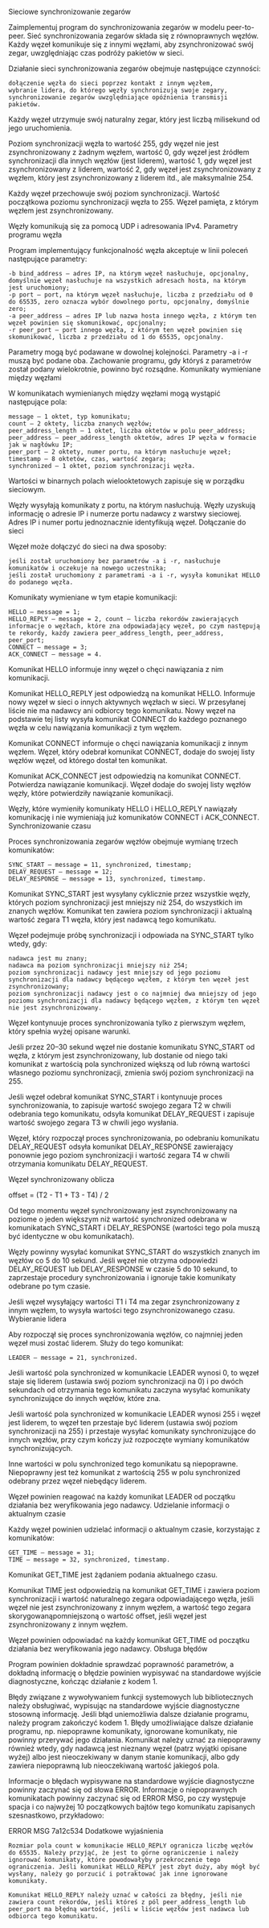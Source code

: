 Sieciowe synchronizowanie zegarów

Zaimplementuj program do synchronizowania zegarów w modelu peer-to-peer. Sieć synchronizowania zegarów składa się z równoprawnych węzłów. Każdy węzeł komunikuje się z innymi węzłami, aby zsynchronizować swój zegar, uwzględniając czas podróży pakietów w sieci.

Działanie sieci synchronizowania zegarów obejmuje następujące czynności:

    dołączenie węzła do sieci poprzez kontakt z innym węzłem,
    wybranie lidera, do którego węzły synchronizują swoje zegary,
    synchronizowanie zegarów uwzględniające opóźnienia transmisji pakietów.

Każdy węzeł utrzymuje swój naturalny zegar, który jest liczbą milisekund od jego uruchomienia.

Poziom synchronizacji węzła to wartość 255, gdy węzeł nie jest zsynchronizowany z żadnym węzłem, wartość 0, gdy węzeł jest źródłem synchronizacji dla innych węzłów (jest liderem), wartość 1, gdy węzeł jest zsynchronizowany z liderem, wartość 2, gdy węzeł jest zsynchronizowany z węzłem, który jest zsynchronizowany z liderem itd., ale maksymalnie 254.

Każdy węzeł przechowuje swój poziom synchronizacji. Wartość początkowa poziomu synchronizacji węzła to 255. Węzeł pamięta, z którym węzłem jest zsynchronizowany.

Węzły komunikują się za pomocą UDP i adresowania IPv4.
Parametry programu węzła

Program implementujący funkcjonalność węzła akceptuje w linii poleceń następujące parametry:

    -b bind_address – adres IP, na którym węzeł nasłuchuje, opcjonalny, domyślnie węzeł nasłuchuje na wszystkich adresach hosta, na którym jest uruchomiony;
    -p port – port, na którym węzeł nasłuchuje, liczba z przedziału od 0 do 65535, zero oznacza wybór dowolnego portu, opcjonalny, domyślnie zero;
    -a peer_address – adres IP lub nazwa hosta innego węzła, z którym ten węzeł powinien się skomunikować, opcjonalny;
    -r peer_port – port innego węzła, z którym ten węzeł powinien się skomunikować, liczba z przedziału od 1 do 65535, opcjonalny.

Parametry mogą być podawane w dowolnej kolejności. Parametry -a i -r muszą być podane oba. Zachowanie programu, gdy któryś z parametrów został podany wielokrotnie, powinno być rozsądne.
Komunikaty wymieniane między węzłami

W komunikatach wymienianych między węzłami mogą wystąpić następujące pola:

    message – 1 oktet, typ komunikatu;
    count – 2 oktety, liczba znanych węzłów;
    peer_address_length – 1 oktet, liczba oktetów w polu peer_address;
    peer_address – peer_address_length oktetów, adres IP węzła w formacie jak w nagłówku IP;
    peer_port – 2 oktety, numer portu, na którym nasłuchuje węzeł;
    timestamp – 8 oktetów, czas, wartość zegara;
    synchronized – 1 oktet, poziom synchronizacji węzła.

Wartości w binarnych polach wielooktetowych zapisuje się w porządku sieciowym.

Węzły wysyłają komunikaty z portu, na którym nasłuchują. Węzły uzyskują informację o adresie IP i numerze portu nadawcy z warstwy sieciowej. Adres IP i numer portu jednoznacznie identyfikują węzeł.
Dołączanie do sieci

Węzeł może dołączyć do sieci na dwa sposoby:

    jeśli został uruchomiony bez parametrów -a i -r, nasłuchuje komunikatów i oczekuje na nowego uczestnika;
    jeśli został uruchomiony z parametrami -a i -r, wysyła komunikat HELLO do podanego węzła.

Komunikaty wymieniane w tym etapie komunikacji:

    HELLO – message = 1;
    HELLO_REPLY – message = 2, count – liczba rekordów zawierających informacje o węzłach, które zna odpowiadający węzeł, po czym następują te rekordy, każdy zawiera peer_address_length, peer_address, peer_port;
    CONNECT – message = 3;
    ACK_CONNECT – message = 4.

Komunikat HELLO informuje inny węzeł o chęci nawiązania z nim komunikacji.

Komunikat HELLO_REPLY jest odpowiedzą na komunikat HELLO. Informuje nowy węzeł w sieci o innych aktywnych węzłach w sieci. W przesyłanej liście nie ma nadawcy ani odbiorcy tego komunikatu. Nowy węzeł na podstawie tej listy wysyła komunikat CONNECT do każdego poznanego węzła w celu nawiązania komunikacji z tym węzłem.

Komunikat CONNECT informuje o chęci nawiązania komunikacji z innym węzłem. Węzeł, który odebrał komunikat CONNECT, dodaje do swojej listy węzłów węzeł, od którego dostał ten komunikat.

Komunikat ACK_CONNECT jest odpowiedzią na komunikat CONNECT. Potwierdza nawiązanie komunikacji. Węzeł dodaje do swojej listy węzłów węzły, które potwierdziły nawiązanie komunikacji.

Węzły, które wymieniły komunikaty HELLO i HELLO_REPLY nawiązały komunikację i nie wymieniają już komunikatów CONNECT i ACK_CONNECT.
Synchronizowanie czasu

Proces synchronizowania zegarów węzłów obejmuje wymianę trzech komunikatów:

    SYNC_START – message = 11, synchronized, timestamp;
    DELAY_REQUEST – message = 12;
    DELAY_RESPONSE – message = 13, synchronized, timestamp.

Komunikat SYNC_START jest wysyłany cyklicznie przez wszystkie węzły, których poziom synchronizacji jest mniejszy niż 254, do wszystkich im znanych węzłów. Komunikat ten zawiera poziom synchronizacji i aktualną wartość zegara T1 węzła, który jest nadawcą tego komunikatu.

Węzeł podejmuje próbę synchronizacji i odpowiada na SYNC_START tylko wtedy, gdy:

    nadawca jest mu znany;
    nadawca ma poziom synchronizacji mniejszy niż 254;
    poziom synchronizacji nadawcy jest mniejszy od jego poziomu synchronizacji dla nadawcy będącego węzłem, z którym ten węzeł jest zsynchronizowany;
    poziom synchronizacji nadawcy jest o co najmniej dwa mniejszy od jego poziomu synchronizacji dla nadawcy będącego węzłem, z którym ten węzeł nie jest zsynchronizowany.

Węzeł kontynuuje proces synchronizowania tylko z pierwszym węzłem, który spełnia wyżej opisane warunki.

Jeśli przez 20–30 sekund węzeł nie dostanie komunikatu SYNC_START od węzła, z którym jest zsynchronizowany, lub dostanie od niego taki komunikat z wartością pola synchronized większą od lub równą wartości własnego poziomu synchronizacji, zmienia swój poziom synchronizacji na 255.

Jeśli węzeł odebrał komunikat SYNC_START i kontynuuje proces synchronizowania, to zapisuje wartość swojego zegara T2 w chwili odebrania tego komunikatu, odsyła komunikat DELAY_REQUEST i zapisuje wartość swojego zegara T3 w chwili jego wysłania.

Węzeł, który rozpoczął proces synchronizowania, po odebraniu komunikatu DELAY_REQUEST odsyła komunikat DELAY_RESPONSE zawierający ponownie jego poziom synchronizacji i wartość zegara T4 w chwili otrzymania komunikatu DELAY_REQUEST.

Węzeł synchronizowany oblicza

offset = (T2 - T1 + T3 - T4) / 2

Od tego momentu węzeł synchronizowany jest zsynchronizowany na poziome o jeden większym niż wartość synchronized odebrana w komunikatach SYNC_START i DELAY_RESPONSE (wartości tego pola muszą być identyczne w obu komunikatach).

Węzły powinny wysyłać komunikat SYNC_START do wszystkich znanych im węzłów co 5 do 10 sekund. Jeśli węzeł nie otrzyma odpowiedzi DELAY_REQUEST lub DELAY_RESPONSE w czasie 5 do 10 sekund, to zaprzestaje procedury synchronizowania i ignoruje takie komunikaty odebrane po tym czasie.

Jeśli węzeł wysyłający wartości T1 i T4 ma zegar zsynchronizowany z innym węzłem, to wysyła wartości tego zsynchronizowanego czasu.
Wybieranie lidera

Aby rozpoczął się proces synchronizowania węzłów, co najmniej jeden węzeł musi zostać liderem. Służy do tego komunikat:

    LEADER – message = 21, synchronized.

Jeśli wartość pola synchronized w komunikacie LEADER wynosi 0, to węzeł staje się liderem (ustawia swój poziom synchronizacji na 0) i po dwóch sekundach od otrzymania tego komunikatu zaczyna wysyłać komunikaty synchronizujące do innych węzłów, które zna.

Jeśli wartość pola synchronized w komunikacie LEADER wynosi 255 i węzeł jest liderem, to węzeł ten przestaje być liderem (ustawia swój poziom synchronizacji na 255) i przestaje wysyłać komunikaty synchronizujące do innych węzłów, przy czym kończy już rozpoczęte wymiany komunikatów synchronizujących.

Inne wartości w polu synchronized tego komunikatu są niepoprawne. Niepoprawny jest też komunikat z wartością 255 w polu synchronized odebrany przez węzeł niebędący liderem.

Węzeł powinien reagować na każdy komunikat LEADER od początku działania bez weryfikowania jego nadawcy.
Udzielanie informacji o aktualnym czasie

Każdy węzeł powinien udzielać informacji o aktualnym czasie, korzystając z komunikatów:

    GET_TIME – message = 31;
    TIME – message = 32, synchronized, timestamp.

Komunikat GET_TIME jest żądaniem podania aktualnego czasu.

Komunikat TIME jest odpowiedzią na komunikat GET_TIME i zawiera poziom synchronizacji i wartość naturalnego zegara odpowiadającego węzła, jeśli węzeł nie jest zsynchronizowany z innym węzłem, a wartość tego zegara skorygowanąpomniejszoną o wartość offset, jeśli węzeł jest zsynchronizowany z innym węzłem.

Węzeł powinien odpowiadać na każdy komunikat GET_TIME od początku działania bez weryfikowania jego nadawcy.
Obsługa błędów

Program powinien dokładnie sprawdzać poprawność parametrów, a dokładną informację o błędzie powinien wypisywać na standardowe wyjście diagnostyczne, kończąc działanie z kodem 1.

Błędy związane z wywoływaniem funkcji systemowych lub bibliotecznych należy obsługiwać, wypisując na standardowe wyjście diagnostyczne stosowną informację. Jeśli błąd uniemożliwia dalsze działanie programu, należy program zakończyć kodem 1. Błędy umożliwiające dalsze działanie programu, np. niepoprawne komunikaty, ignorowane komunikaty, nie powinny przerywać jego działania. Komunikat należy uznać za niepoprawny również wtedy, gdy nadawcą jest nieznany węzeł (patrz wyjątki opisane wyżej) albo jest nieoczekiwany w danym stanie komunikacji, albo gdy zawiera niepoprawną lub nieoczekiwaną wartość jakiegoś pola.

Informacje o błędach wypisywane na standardowe wyjście diagnostyczne powinny zaczynać się od słowa ERROR. Informacje o niepoprawnych komunikatach powinny zaczynać się od ERROR MSG, po czy występuje spacja i co najwyżej 10 początkowych bajtów tego komunikatu zapisanych szesnastkowo, przykładowo:

ERROR MSG 7a12c534
Dodatkowe wyjaśnienia

    Rozmiar pola count w komunikacie HELLO_REPLY ogranicza liczbę węzłów do 65535. Należy przyjąć, że jest to górne ograniczenie i należy ignorować komunikaty, które powodowałyby przekroczenie tego ograniczenia. Jeśli komunikat HELLO_REPLY jest zbyt duży, aby mógł być wysłany, należy go porzucić i potraktować jak inne ignorowane komunikaty.

    Komunikat HELLO_REPLY należy uznać w całości za błędny, jeśli nie zawiera count rekordów, jeśli któreś z pól peer_address_length lub peer_port ma błędną wartość, jeśli w liście węzłów jest nadawca lub odbiorca tego komunikatu.

